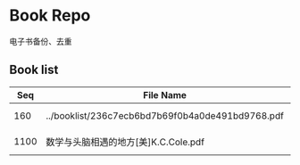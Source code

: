 Book Repo
=========

电子书备份、去重

Book list
---------

| Seq | File Name | Size | MD5 |
| --- | --------- | ---- | --- |
| 160 | ../booklist/236c7ecb6bd7b69f0b4a0de491bd9768.pdf | 4.9 MB | 236c7ecb6bd7b69f0b4a0de491bd9768 | 
| 1100 | 数学与头脑相遇的地方[美]K.C.Cole.pdf | 4.9 MB | 236c7ecb6bd7b69f0b4a0de491bd9768 | 
